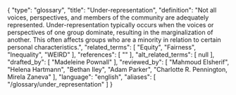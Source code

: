 {
    "type": "glossary",
    "title": "Under-representation",
    "definition": "Not all voices, perspectives, and members of the community are adequately represented. Under-representation typically occurs when the voices or perspectives of one group dominate, resulting in the marginalization of another. This often affects groups who are a minority in relation to certain personal characteristics.",
    "related_terms": [
        "Equity",
        "Fairness",
        "Inequality",
        "WEIRD"
    ],
    "references": [
        ""
    ],
    "alt_related_terms": [
        null
    ],
    "drafted_by": [
        "Madeleine Pownall"
    ],
    "reviewed_by": [
        "Mahmoud Elsherif",
        "Helena Hartmann",
        "Bethan Iley",
        "Adam Parker",
        "Charlotte R. Pennington, Mirela Zaneva"
    ],
    "language": "english",
    "aliases": [
        "/glossary/under_representation"
    ]
}